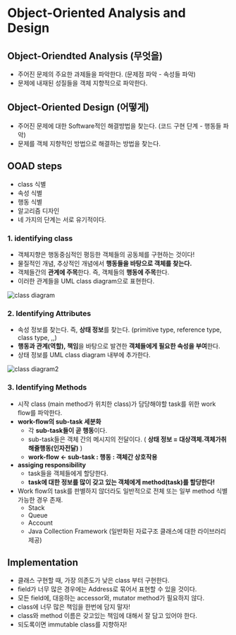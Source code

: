 # Object-Oriented Analysis and Design

## Object-Oriendted Analysis (무엇을)
  - 주어진 문제의 주요한 과제들을 파악한다. (문제점 파악 - 속성들 파악)
  - 문제에 내재된 성질들을 객체 지향적으로 파악한다.
## Object-Oriented Design (어떻게)
  - 주어진 문제에 대한 Software적인 해결방법을 찾는다. (코드 구현 단계 - 행동들 파악)
  - 문제를 객체 지향적인 방법으로 해결하는 방법을 찾는다.

## OOAD steps
  - class 식별
  - 속성 식별
  - 행동 식별
  - 알고리즘 디자인
  - 네 가지의 단계는 서로 유기적이다.

### 1. identifying class
  - 객체지향은 행동중심적인 평등한 객체들의 공동체를 구현하는 것이다!
  - 물질적인 개념, 추상적인 개념에서 **행동들을 바탕으로 객체를 찾는다.**
  - 객체들간의 **관계에 주목**한다. 즉, 객체들의 **행동에 주목**한다.
  - 이러한 관계들을 UML class diagram으로 표현한다.

![class diagram](https://user-images.githubusercontent.com/59442344/113262729-e4f33700-930b-11eb-8237-d8cf4a985290.png)

### 2. Identifying Attributes
  - 속성 정보를 찾는다. 즉, **상태 정보**를 찾는다. (primitive type, reference type, class type, ,,)
  - **행동과 관계(역할), 책임**을 바탕으로 발견한 **객체들에게 필요한 속성을 부여**한다.
  - 상태 정보를 UML class diagram 내부에 추가한다.

![class diagram2](https://user-images.githubusercontent.com/59442344/113262730-e58bcd80-930b-11eb-91d5-88bf114b86d6.png)

### 3. Identifying Methods
  - 시작 class (main method가 위치한 class)가 담당해야할 task를 위한 work flow를 파악한다.
  - **work-flow의 sub-task 세분화**
    - 각 **sub-task들이 곧 행동**이다.
    - sub-task들은 객체 간의 메시지의 전달이다. ( **상태 정보 = 대상객체.객체가취해줄행동(인자전달)** )
    - **work-flow <- sub-task : 행동 : 객체간 상호작용**
  - **assiging responsibility**
    - task들을 객체들에게 할당한다.
    - **task에 대한 정보를 많이 갖고 있는 객체에게 method(task)를 할당한다!** 
  - Work flow의 task를 판별하지 않더라도 일반적으로 전체 또는 일부 method 식별 가능한 경우 존재.
    - Stack 
    - Queue
    - Account
    - Java Collection Framework (일반화된 자료구조 클래스에 대한 라이브러리 제공)

## Implementation
  - 클래스 구현할 때, 가장 의존도가 낮은 class 부터 구현한다.
  - field가 너무 많은 경우에는 Address로 묶어서 표현할 수 있을 것이다.
  - 모든 field에, 대응하는 accessor와, mutator method가 필요하지 않다.
  - class에 너무 많은 책임을 한번에 담지 말자!
  - class와 method 이름은 갖고있는 책임에 대해서 잘 담고 있어야 한다.
  - 되도록이면 immutable class를 지향하자!
